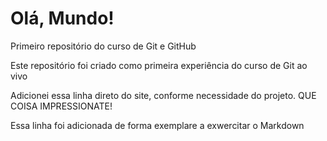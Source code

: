 # Olá, Mundo!
 Primeiro repositório do curso de Git e GitHub

Este repositório foi criado como primeira experiência do curso de Git ao vivo

Adicionei essa linha direto do site, conforme necessidade do projeto. QUE COISA IMPRESSIONATE!

Essa linha foi adicionada de forma exemplare a exwercitar o Markdown
